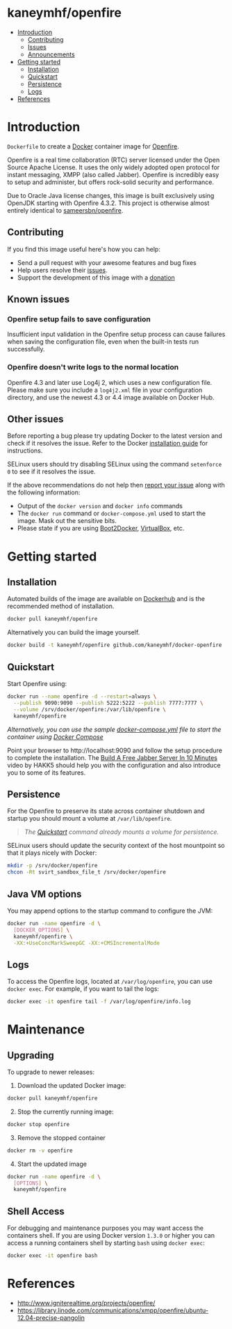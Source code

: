 # kaneymhf/openfire

- [Introduction](#introduction)
  - [Contributing](#contributing)
  - [Issues](#issues)
  - [Announcements](../../issues/1)
- [Getting started](#getting-started)
  - [Installation](#installation)
  - [Quickstart](#quickstart)
  - [Persistence](#persistence)
  - [Logs](#logs)
- [References](#references)

# Introduction

`Dockerfile` to create a [Docker](https://www.docker.com/) container image for [Openfire](http://www.igniterealtime.org/projects/openfire/).

Openfire is a real time collaboration (RTC) server licensed under the Open Source Apache License. It uses the only widely adopted open protocol for instant messaging, XMPP (also called Jabber). Openfire is incredibly easy to setup and administer, but offers rock-solid security and performance.

Due to Oracle Java license changes, this image is built exclusively using OpenJDK starting with Openfire 4.3.2.
This project is otherwise almost entirely identical to [sameersbn/openfire](/sameersbn/openfire).

## Contributing

If you find this image useful here's how you can help:

- Send a pull request with your awesome features and bug fixes
- Help users resolve their [issues](../../issues?q=is%3Aopen+is%3Aissue).
- Support the development of this image with a [donation](http://www.damagehead.com/donate/)

## Known issues

### Openfire setup fails to save configuration

Insufficient input validation in the Openfire setup process can cause failures when saving the configuration file, even when the built-in tests run successfully.

### Openfire doesn't write logs to the normal location

Openfire 4.3 and later use Log4j 2, which uses a new configuration file. Please make sure you include a `log4j2.xml` file in your configuration directory, and use the newest 4.3 or 4.4 image available on Docker Hub.

## Other issues

Before reporting a bug please try updating Docker to the latest version and check if it resolves the issue. Refer to the Docker [installation guide](https://docs.docker.com/installation) for instructions.

SELinux users should try disabling SELinux using the command `setenforce 0` to see if it resolves the issue.

If the above recommendations do not help then [report your issue](../../issues/new) along with the following information:

- Output of the `docker version` and `docker info` commands
- The `docker run` command or `docker-compose.yml` used to start the image. Mask out the sensitive bits.
- Please state if you are using [Boot2Docker](http://www.boot2docker.io), [VirtualBox](https://www.virtualbox.org), etc.

# Getting started

## Installation

Automated builds of the image are available on [Dockerhub](https://hub.docker.com/r/kaneymhf/openfire) and is the recommended method of installation.

```bash
docker pull kaneymhf/openfire
```

Alternatively you can build the image yourself.

```bash
docker build -t kaneymhf/openfire github.com/kaneymhf/docker-openfire
```

## Quickstart

Start Openfire using:

```bash
docker run --name openfire -d --restart=always \
  --publish 9090:9090 --publish 5222:5222 --publish 7777:7777 \
  --volume /srv/docker/openfire:/var/lib/openfire \
  kaneymhf/openfire
```

*Alternatively, you can use the sample [docker-compose.yml](docker-compose.yml) file to start the container using [Docker Compose](https://docs.docker.com/compose/)*

Point your browser to http://localhost:9090 and follow the setup procedure to complete the installation. The [Build A Free Jabber Server In 10 Minutes](https://www.youtube.com/watch?v=ytUB5qJm5HE#t=246s) video by HAKK5 should help you with the configuration and also introduce you to some of its features.

## Persistence

For the Openfire to preserve its state across container shutdown and startup you should mount a volume at `/var/lib/openfire`.

> *The [Quickstart](#quickstart) command already mounts a volume for persistence.*

SELinux users should update the security context of the host mountpoint so that it plays nicely with Docker:

```bash
mkdir -p /srv/docker/openfire
chcon -Rt svirt_sandbox_file_t /srv/docker/openfire
```

## Java VM options

You may append options to the startup command to configure the JVM:

```bash
docker run -name openfire -d \
  [DOCKER_OPTIONS] \
  kaneymhf/openfire \
  -XX:+UseConcMarkSweepGC -XX:+CMSIncrementalMode
```

## Logs

To access the Openfire logs, located at `/var/log/openfire`, you can use `docker exec`. For example, if you want to tail the logs:

```bash
docker exec -it openfire tail -f /var/log/openfire/info.log
```

# Maintenance

## Upgrading

To upgrade to newer releases:

  1. Download the updated Docker image:

  ```bash
  docker pull kaneymhf/openfire
  ```

  2. Stop the currently running image:

  ```bash
  docker stop openfire
  ```

  3. Remove the stopped container

  ```bash
  docker rm -v openfire
  ```

  4. Start the updated image

  ```bash
  docker run -name openfire -d \
    [OPTIONS] \
    kaneymhf/openfire
  ```

## Shell Access

For debugging and maintenance purposes you may want access the containers shell. If you are using Docker version `1.3.0` or higher you can access a running containers shell by starting `bash` using `docker exec`:

```bash
docker exec -it openfire bash
```

# References

  * http://www.igniterealtime.org/projects/openfire/
  * https://library.linode.com/communications/xmpp/openfire/ubuntu-12.04-precise-pangolin
